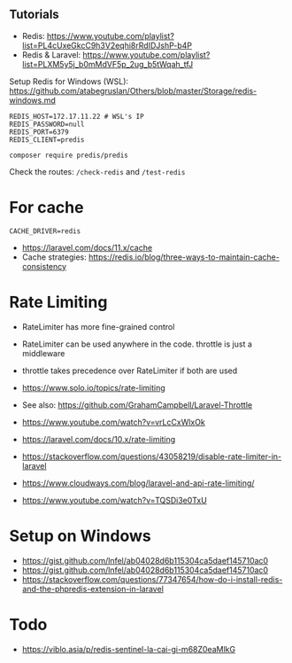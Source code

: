
## Tutorials

- Redis: https://www.youtube.com/playlist?list=PL4cUxeGkcC9h3V2eqhi8rRdIDJshP-b4P
- Redis & Laravel: https://www.youtube.com/playlist?list=PLXM5y5j_b0mMdVF5p_2ug_b5tWqah_tfJ

Setup Redis for Windows (WSL): https://github.com/atabegruslan/Others/blob/master/Storage/redis-windows.md

```
REDIS_HOST=172.17.11.22 # WSL's IP
REDIS_PASSWORD=null
REDIS_PORT=6379
REDIS_CLIENT=predis
```

`composer require predis/predis`

Check the routes: `/check-redis` and `/test-redis`

# For cache

`CACHE_DRIVER=redis`

- https://laravel.com/docs/11.x/cache
- Cache strategies: https://redis.io/blog/three-ways-to-maintain-cache-consistency

# Rate Limiting

- RateLimiter has more fine-grained control
- RateLimiter can be used anywhere in the code. throttle is just a middleware
- throttle takes precedence over RateLimiter if both are used  

- https://www.solo.io/topics/rate-limiting
- See also: https://github.com/GrahamCampbell/Laravel-Throttle

- https://www.youtube.com/watch?v=vrLcCxWlxOk
- https://laravel.com/docs/10.x/rate-limiting
- https://stackoverflow.com/questions/43058219/disable-rate-limiter-in-laravel
- https://www.cloudways.com/blog/laravel-and-api-rate-limiting/
- https://www.youtube.com/watch?v=TQSDi3e0TxU

# Setup on Windows

- https://gist.github.com/lnfel/ab04028d6b115304ca5daef145710ac0
- https://gist.github.com/lnfel/ab04028d6b115304ca5daef145710ac0
- https://stackoverflow.com/questions/77347654/how-do-i-install-redis-and-the-phpredis-extension-in-laravel

# Todo

- https://viblo.asia/p/redis-sentinel-la-cai-gi-m68Z0eaMlkG
